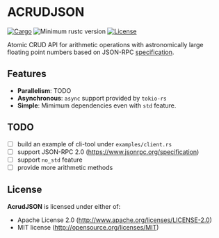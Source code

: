 # ACRUDJSON

[![Cargo](https://img.shields.io/crates/v/acrudjson.svg)](
https://crates.io/crates/acrudjson)
![Minimum rustc version](https://img.shields.io/badge/rustc-1.62.1+-blue.svg)
[![License](https://img.shields.io/badge/license-MIT%2FApache--2.0-blue.svg)](
https://github.com/sheruost/acrudjson)

Atomic CRUD API for arithmetic operations with astronomically large floating point numbers based on JSON-RPC [specification](https://www.jsonrpc.org).

## Features

- **Parallelism**: TODO
- **Asynchronous**: `async` support provided by `tokio-rs`
- **Simple**: Mimimum dependencies even with `std` feature.

## TODO

- [ ] build an example of cli-tool under `examples/client.rs`
- [ ] support JSON-RPC 2.0 (https://www.jsonrpc.org/specification)
- [ ] support `no_std` feature
- [ ] provide more arithmetic methods

## License

**AcrudJSON** is licensed under either of:
- Apache License 2.0 (http://www.apache.org/licenses/LICENSE-2.0)
- MIT license (http://opensource.org/licenses/MIT)
